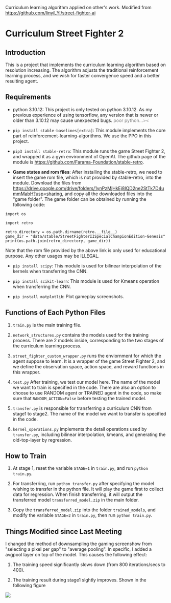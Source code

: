 Curriculum learning algorithm applied on other's work.
Modified from https://github.com/linyiLYi/street-fighter-ai

# Curriculum Street Fighter 2
## Introduction
This is a project that implements the curriculum learning algorithm based on resolution increasing. The algorithm adjusts the traditional reinforcement learning process, and we wish for faster convergence speed and a better resulting agent.

## Requirements
* python 3.10.12: This project is only tested on python 3.10.12. As my previous experience of using tensorflow, any version that is newer or older than 3.10.12 may cause unexpected bugs. <font color=gray>poor python...><</font>

* ```pip install stable-baselines[extra]```: This module implements the core part of reinforcement-learning-algorithms. We use the PPO in this project.

* ```pip3 install stable-retro```: This module runs the game Street Fighter 2, and wrapped it as a gym environment of OpenAI. The github page of the module is https://github.com/Farama-Foundation/stable-retro.

* **Game states and rom files**: After installing the stable-retro, we need to insert the game rom file, which is not provided by stable-retro, into the module. Download the files from https://drive.google.com/drive/folders/1ynPzMjHkEj8IQD2ne2StTk7D4ummMabH?usp=sharing, and copy all the downloaded files into the "game folder". The game folder can be obtained by running the following code:
```
import os

import retro

retro_directory = os.path.dirname(retro.__file__)
game_dir = "data/stable/StreetFighterIISpecialChampionEdition-Genesis"
print(os.path.join(retro_directory, game_dir))
```
Note that the rom file provided by the above link is only used for educational purpose. Any other usages may be ILLEGAL.

* ```pip install scipy```: This module is used for bilinear interpolation of the kernels when transferring the CNN.

* ```pip install scikit-learn```: This module is used for Kmeans operation when transferring the CNN.

* ```pip install matplotlib```: Plot gameplay screenshots.

## Functions of Each Python Files
1. ```train.py``` is the main training file.

2. ```network_structures.py``` contains the models used for the training process. There are 2 models inside, corresponding to the two stages of the curriculum learning process.

3. ```street_fighter_custom_wrapper.py``` runs the enviornment for which the agent suppose to learn. It is a wrapper of the game Street Fighter 2, and we define the observation space, action space, and reward functions in this wrapper.

4. ```test.py``` After training, we test our model here. The name of the model we want to train is specified in the code. There are also an option to choose to use RANDOM agent or TRAINED agent in the code, so make sure that ```RANDOM_ACTION=False``` before testing the trained model.

5. ```transfer.py``` is responsible for transferring a curriculum CNN from stage1 to stage2. The name of the model we want to transfer is specified in the code.

6. ```kernel_operations.py``` implements the detail operations used by ```transfer.py```, including bilinear interpolation, kmeans, and generating the old-top-layer by regression.

## How to Train
1. At stage 1, reset the variable ```STAGE=1``` in ```train.py```, and run ```python train.py```.

2. For transferring, run ```python transfer.py``` after specifying the model wishing to transfer in the python file. It will play the game first to collect data for regression. When finish transferring, it will output the transferred model ```transferred_model.zip``` in the main folder.

3. Copy the ```transferred_model.zip``` into the folder ```trained_models```, and modify the variable ```STAGE=2``` in ```train.py```, then run ```python train.py```.

## Things Modified since Last Meeting
I changed the method of downsampling the gaming screenshow from "selecting a pixel per gap" to "average pooling". In specific, I added a avgpool layer on top of the model. This causes the following effect:
1. The training speed significantly slows down (from 800 iterations/secs to 400).

2. The training result during stage1 slghtly improves. Shown in the following figure
<img src="https://i.imgur.com/qDpcx3B.png" />
